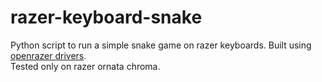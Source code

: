 # razer-keyboard-snake
Python script to run a simple snake game on razer keyboards.
Built using [openrazer drivers](https://openrazer.github.io/).  
Tested only on razer ornata chroma.
